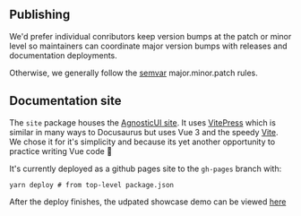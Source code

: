 ## Publishing

We'd prefer individual conributors keep version bumps at the patch or minor level so maintainers can coordinate major version bumps with releases and documentation deployments.

Otherwise, we generally follow the [semvar](https://semver.org/#summary) major.minor.patch rules.

## Documentation site


The `site` package houses the [AgnosticUI site](https://agnosticui.com). It uses [VitePress](https://vitepress.vuejs.org/) which is similar in many ways to Docusaurus but uses Vue 3 and the speedy [Vite](https://vitejs.dev/). We chose it for it's simplicity and because its yet another opportunity to practice writing Vue code 🙂

It's currently deployed as a github pages site to the `gh-pages` branch with:

```shell
yarn deploy # from top-level package.json
```

After the deploy finishes, the udpated showcase demo can be viewed [here](https://agnosticui.com)
